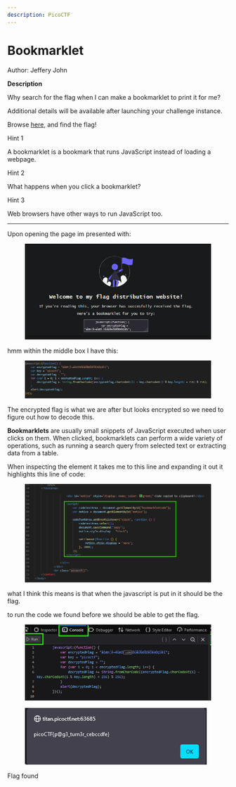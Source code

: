 ```yaml
---
description: PicoCTF
---
```


# Bookmarklet

Author: Jeffery John

**Description**

Why search for the flag when I can make a bookmarklet to print it for me?

Additional details will be available after launching your challenge instance.

Browse [here](http://titan.picoctf.net:63685/), and find the flag!



Hint 1

A bookmarklet is a bookmark that runs JavaScript instead of loading a webpage.



Hint 2

What happens when you click a bookmarklet?



Hint 3

Web browsers have other ways to run JavaScript too.

***

Upon opening the page im presented with:

<figure><img src="../../../.gitbook/assets/image (2).png" alt=""><figcaption></figcaption></figure>

hmm within the middle box I have this:



<figure><img src="../../../.gitbook/assets/image (3).png" alt=""><figcaption></figcaption></figure>

The encrypted flag is what we are after but looks encrypted so we need to figure out how to decode this.

**Bookmarklets** are usually small snippets of JavaScript executed when user clicks on them. When clicked, bookmarklets can perform a wide variety of operations, such as running a search query from selected text or extracting data from a table.

When inspecting the element it takes me to this line and expanding it out it highlights this line of code:

<figure><img src="../../../.gitbook/assets/image (4).png" alt=""><figcaption></figcaption></figure>

what I think this means is that when the javascript is put in it should be the flag.

to run the code we found before we should be able to get the flag.



<figure><img src="../../../.gitbook/assets/image (5).png" alt=""><figcaption></figcaption></figure>

<figure><img src="../../../.gitbook/assets/image (6).png" alt=""><figcaption></figcaption></figure>

Flag found

